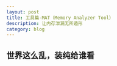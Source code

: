 ```yaml
---
layout: post
title: 工具篇-MAT（Memory Analyzer Tool）
description: 让内存泄漏无所遁形
category: blog
---
```


## 世界这么乱，装纯给谁看